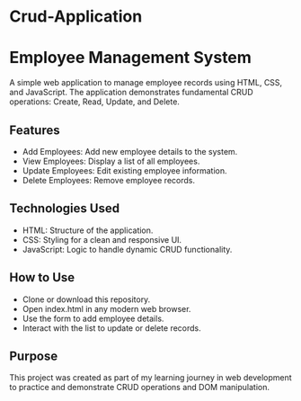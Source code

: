 # Crud-Application

# Employee Management System
A simple web application to manage employee records using HTML, CSS, and JavaScript. The application demonstrates fundamental CRUD operations: Create, Read, Update, and Delete.

## Features
- Add Employees: Add new employee details to the system.
- View Employees: Display a list of all employees.
- Update Employees: Edit existing employee information.
- Delete Employees: Remove employee records.

## Technologies Used
- HTML: Structure of the application.
- CSS: Styling for a clean and responsive UI.
- JavaScript: Logic to handle dynamic CRUD functionality.

## How to Use
- Clone or download this repository.
- Open index.html in any modern web browser.
- Use the form to add employee details.
- Interact with the list to update or delete records.

## Purpose
This project was created as part of my learning journey in web development to practice and demonstrate CRUD operations and DOM manipulation.


